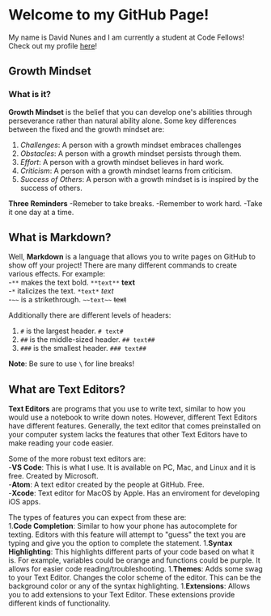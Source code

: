 # Welcome to my GitHub Page!
My name is David Nunes and I am currently a student at Code Fellows!
Check out my profile [here](https://github.com/david-nunes)!

## Growth Mindset
### What is it?
**Growth Mindset** is the belief that you can develop one's abilities through perseverance rather than natural ability alone.
Some key differences between the fixed and the growth mindset are:
1. *Challenges*: A person with a growth mindset embraces challenges
1. *Obstacles*: A person with a growth mindset persists through them.
1. *Effort*: A person with a growth mindset believes in hard work.
1. *Criticism*: A person with a growth mindset learns from criticism.
1. *Success of Others*: A person with a growth mindset is is inspired by the success of others.

**Three Reminders**
-Remeber to take breaks.
-Remember to work hard. 
-Take it one day at a time. 

## What is Markdown? 

Well, **Markdown** is a language that allows you to write pages on GitHub to show off your project!
There are many different commands to create various effects. For example:\
-`**` makes the text bold. `**text**` **text**\
-`*` italicizes the text. `*text*` *text*\
-`~~` is a strikethrough. `~~text~~` ~~text~~

Additionally there are different levels of headers:
1. `#` is the largest header. `# text#`
1. `##` is the middle-sized header. `## text##`
1. `###` is the smallest header. `### text##`

**Note**: Be sure to use `\` for line breaks!

## What are Text Editors?
**Text Editors** are programs that you use to write text, similar to how you would use a notebook to write down notes. However, different Text Editors have different features. Generally, the text editor that comes preinstalled on your computer system lacks the features that other Text Editors have to make reading your code easier.

Some of the more robust text editors are:\
-**VS Code**: This is what I use. It is available on PC, Mac, and Linux and it is free. Created by Microsoft.\
-**Atom**: A text editor created by the people at GitHub. Free.\
-**Xcode**: Text editor for MacOS by Apple. Has an enviroment for developing iOS apps.

The types of features you can expect from these are:\
1.**Code Completion**: Similar to how your phone has autocomplete for texting. Editors with this feature will attempt to "guess" the text you are typing and give you the option to complete the statement.
1.**Syntax Highlighting**: This highlights different parts of your code based on what it is. For example, variables could be orange and functions could be purple. It allows for easier code reading/troubleshooting.
1.**Themes**: Adds some swag to your Text Editor. Changes the color scheme of the editor. This can be the background color or any of the syntax highlighting.
1.**Extensions**: Allows you to add extensions to your Text Editor. These extensions provide different kinds of functionality.




